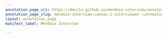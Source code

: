 ```yaml
---
annotation_page_uri: https://Amcclu.github.io/mendoza-interview/annotations/mendoza-interview-canvas-1-interviewee--contextualizing--gesturing--body-language--smiling--shaking-head---reminiscing.json
annotation_page_slug: mendoza-interview-canvas-1-interviewee--contextualizing--gesturing--body-language--smiling--shaking-head---reminiscing
layout: annotation_page
manifest_label: Mendoza Interview

---
```

